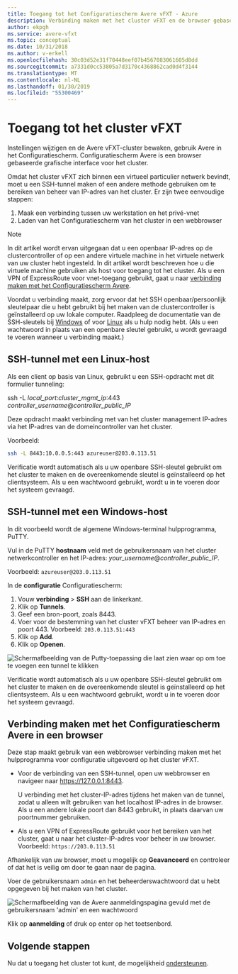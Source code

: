 ```yaml
---
title: Toegang tot het Configuratiescherm Avere vFXT - Azure
description: Verbinding maken met het cluster vFXT en de browser gebaseerde Avere het Configuratiescherm om de vFXT Avere configureren
author: ekpgh
ms.service: avere-vfxt
ms.topic: conceptual
ms.date: 10/31/2018
ms.author: v-erkell
ms.openlocfilehash: 30c03d52e31f70448eef07b4567083061605d8dd
ms.sourcegitcommit: a7331d0cc53805a7d3170c4368862cad0d4f3144
ms.translationtype: MT
ms.contentlocale: nl-NL
ms.lasthandoff: 01/30/2019
ms.locfileid: "55300469"
---
```

# <a name="access-the-vfxt-cluster"></a>Toegang tot het cluster vFXT

Instellingen wijzigen en de Avere vFXT-cluster bewaken, gebruik Avere in het Configuratiescherm. Configuratiescherm Avere is een browser gebaseerde grafische interface voor het cluster.

Omdat het cluster vFXT zich binnen een virtueel particulier netwerk bevindt, moet u een SSH-tunnel maken of een andere methode gebruiken om te bereiken van beheer van IP-adres van het cluster. Er zijn twee eenvoudige stappen: 

1. Maak een verbinding tussen uw werkstation en het privé-vnet 
1. Laden van het Configuratiescherm van het cluster in een webbrowser 

> [!NOTE] 
> In dit artikel wordt ervan uitgegaan dat u een openbaar IP-adres op de clustercontroller of op een andere virtuele machine in het virtuele netwerk van uw cluster hebt ingesteld. In dit artikel wordt beschreven hoe u die virtuele machine gebruiken als host voor toegang tot het cluster. Als u een VPN of ExpressRoute voor vnet-toegang gebruikt, gaat u naar [verbinding maken met het Configuratiescherm Avere](#connect-to-the-avere-control-panel-in-a-browser).

Voordat u verbinding maakt, zorg ervoor dat het SSH openbaar/persoonlijk sleutelpaar die u hebt gebruikt bij het maken van de clustercontroller is geïnstalleerd op uw lokale computer. Raadpleeg de documentatie van de SSH-sleutels bij [Windows](https://docs.microsoft.com/azure/virtual-machines/linux/ssh-from-windows) of voor [Linux](https://docs.microsoft.com/azure/virtual-machines/linux/mac-create-ssh-keys) als u hulp nodig hebt. (Als u een wachtwoord in plaats van een openbare sleutel gebruikt, u wordt gevraagd te voeren wanneer u verbinding maakt.) 

## <a name="ssh-tunnel-with-a-linux-host"></a>SSH-tunnel met een Linux-host

Als een client op basis van Linux, gebruikt u een SSH-opdracht met dit formulier tunneling: 

ssh -L *local_port*:*cluster_mgmt_ip*:443 *controller_username*@*controller_public_IP*

Deze opdracht maakt verbinding met van het cluster management IP-adres via het IP-adres van de domeincontroller van het cluster.

Voorbeeld:

```sh
ssh -L 8443:10.0.0.5:443 azureuser@203.0.113.51
```

Verificatie wordt automatisch als u uw openbare SSH-sleutel gebruikt om het cluster te maken en de overeenkomende sleutel is geïnstalleerd op het clientsysteem. Als u een wachtwoord gebruikt, wordt u in te voeren door het systeem gevraagd.

## <a name="ssh-tunnel-with-a-windows-host"></a>SSH-tunnel met een Windows-host

In dit voorbeeld wordt de algemene Windows-terminal hulpprogramma, PuTTY.

Vul in de PuTTY **hostnaam** veld met de gebruikersnaam van het cluster netwerkcontroller en het IP-adres: *your_username*@*controller_public_IP*.

Voorbeeld: ``azureuser@203.0.113.51``

In de **configuratie** Configuratiescherm:

1. Vouw **verbinding** > **SSH** aan de linkerkant. 
1. Klik op **Tunnels**. 
1. Geef een bron-poort, zoals 8443. 
1. Voer voor de bestemming van het cluster vFXT beheer van IP-adres en poort 443. 
   Voorbeeld: ``203.0.113.51:443``
1. Klik op **Add**.
1. Klik op **Openen**.

![Schermafbeelding van de Putty-toepassing die laat zien waar op om toe te voegen een tunnel te klikken](media/avere-vfxt-ptty-numbered.png)

Verificatie wordt automatisch als u uw openbare SSH-sleutel gebruikt om het cluster te maken en de overeenkomende sleutel is geïnstalleerd op het clientsysteem. Als u een wachtwoord gebruikt, wordt u in te voeren door het systeem gevraagd.

## <a name="connect-to-the-avere-control-panel-in-a-browser"></a>Verbinding maken met het Configuratiescherm Avere in een browser

Deze stap maakt gebruik van een webbrowser verbinding maken met het hulpprogramma voor configuratie uitgevoerd op het cluster vFXT.

* Voor de verbinding van een SSH-tunnel, open uw webbrowser en navigeer naar https://127.0.0.1:8443. 

  U verbinding met het cluster-IP-adres tijdens het maken van de tunnel, zodat u alleen wilt gebruiken van het localhost IP-adres in de browser. Als u een andere lokale poort dan 8443 gebruikt, in plaats daarvan uw poortnummer gebruiken.

* Als u een VPN of ExpressRoute gebruikt voor het bereiken van het cluster, gaat u naar het cluster-IP-adres voor beheer in uw browser. Voorbeeld: ``https://203.0.113.51``

Afhankelijk van uw browser, moet u mogelijk op **Geavanceerd** en controleer of dat het is veilig om door te gaan naar de pagina.

Voer de gebruikersnaam `admin` en het beheerderswachtwoord dat u hebt opgegeven bij het maken van het cluster.

![Schermafbeelding van de Avere aanmeldingspagina gevuld met de gebruikersnaam 'admin' en een wachtwoord](media/avere-vfxt-gui-login.png)

Klik op **aanmelding** of druk op enter op het toetsenbord.

## <a name="next-steps"></a>Volgende stappen

Nu dat u toegang het cluster tot kunt, de mogelijkheid [ondersteunen](avere-vfxt-enable-support.md).
